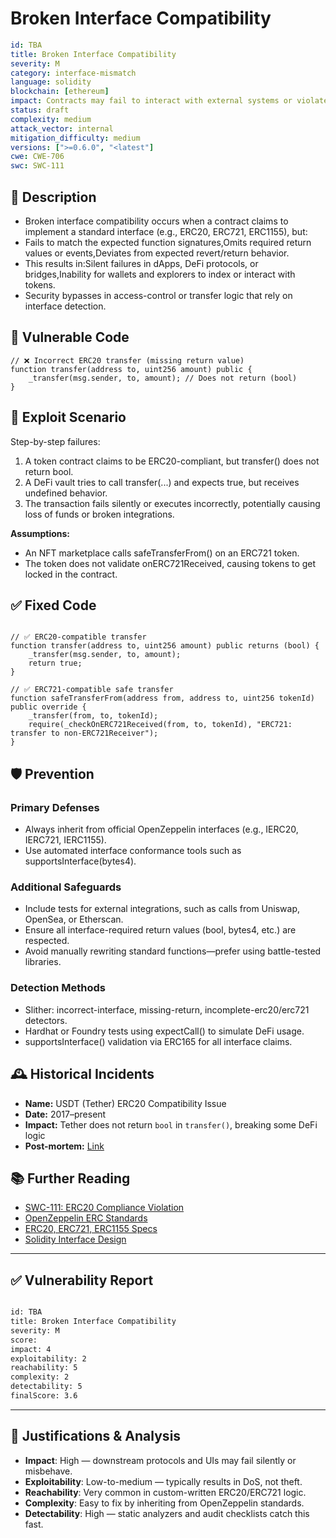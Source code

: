 # Broken Interface Compatibility

```YAML
id: TBA
title: Broken Interface Compatibility 
severity: M
category: interface-mismatch
language: solidity
blockchain: [ethereum]
impact: Contracts may fail to interact with external systems or violate protocol assumptions
status: draft
complexity: medium
attack_vector: internal
mitigation_difficulty: medium
versions: [">=0.6.0", "<latest"]
cwe: CWE-706
swc: SWC-111

```

## 📝 Description

- Broken interface compatibility occurs when a contract claims to implement a standard interface (e.g., ERC20, ERC721, ERC1155), but:
- Fails to match the expected function signatures,Omits required return values or events,Deviates from expected revert/return behavior.
- This results in:Silent failures in dApps, DeFi protocols, or bridges,Inability for wallets and explorers to index or interact with tokens.
- Security bypasses in access-control or transfer logic that rely on interface detection.

## 🚨 Vulnerable Code

```solidity
// ❌ Incorrect ERC20 transfer (missing return value)
function transfer(address to, uint256 amount) public {
    _transfer(msg.sender, to, amount); // Does not return (bool)
}
```


## 🧪 Exploit Scenario

Step-by-step failures:

1. A token contract claims to be ERC20-compliant, but transfer() does not return bool.
2. A DeFi vault tries to call transfer(...) and expects true, but receives undefined behavior.
3. The transaction fails silently or executes incorrectly, potentially causing loss of funds or broken integrations.

**Assumptions:**

- An NFT marketplace calls safeTransferFrom() on an ERC721 token.
- The token does not validate onERC721Received, causing tokens to get locked in the contract.

## ✅ Fixed Code

```solidity

// ✅ ERC20-compatible transfer
function transfer(address to, uint256 amount) public returns (bool) {
    _transfer(msg.sender, to, amount);
    return true;
}

// ✅ ERC721-compatible safe transfer
function safeTransferFrom(address from, address to, uint256 tokenId) public override {
    _transfer(from, to, tokenId);
    require(_checkOnERC721Received(from, to, tokenId), "ERC721: transfer to non-ERC721Receiver");
}

```
## 🛡️ Prevention

### Primary Defenses

- Always inherit from official OpenZeppelin interfaces (e.g., IERC20, IERC721, IERC1155).
- Use automated interface conformance tools such as supportsInterface(bytes4).

### Additional Safeguards

- Include tests for external integrations, such as calls from Uniswap, OpenSea, or Etherscan.
- Ensure all interface-required return values (bool, bytes4, etc.) are respected.
- Avoid manually rewriting standard functions—prefer using battle-tested libraries.

### Detection Methods

- Slither: incorrect-interface, missing-return, incomplete-erc20/erc721 detectors.
- Hardhat or Foundry tests using expectCall() to simulate DeFi usage.
- supportsInterface() validation via ERC165 for all interface claims.

## 🕰️ Historical Incidents

- **Name:** USDT (Tether) ERC20 Compatibility Issue 
- **Date:** 2017–present 
- **Impact:** Tether does not return `bool` in `transfer()`, breaking some DeFi logic 
- **Post-mortem:** [Link](https://github.com/ethereum/EIPs/issues/20) 

## 📚 Further Reading

- [SWC-111: ERC20 Compliance Violation](https://swcregistry.io/docs/SWC-111) 
- [OpenZeppelin ERC Standards](https://docs.openzeppelin.com/contracts/) 
- [ERC20, ERC721, ERC1155 Specs](https://eips.ethereum.org/) 
- [Solidity Interface Design](https://docs.soliditylang.org/en/latest/contracts.html#interfaces)


---

## ✅ Vulnerability Report


```markdown

id: TBA
title: Broken Interface Compatibility 
severity: M
score:
impact: 4         
exploitability: 2 
reachability: 5   
complexity: 2     
detectability: 5  
finalScore: 3.6


```

---

## 📄 Justifications & Analysis

- **Impact**: High — downstream protocols and UIs may fail silently or misbehave.
- **Exploitability**: Low-to-medium — typically results in DoS, not theft.
- **Reachability**: Very common in custom-written ERC20/ERC721 logic.
- **Complexity**: Easy to fix by inheriting from OpenZeppelin standards.
- **Detectability**: High — static analyzers and audit checklists catch this fast.